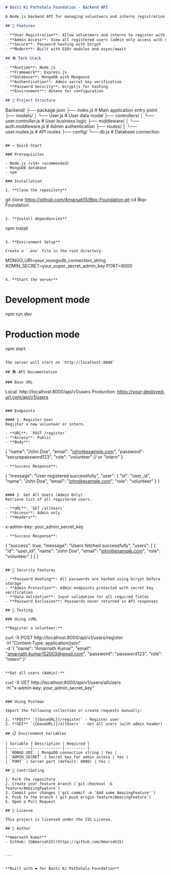 ```markdown
# Basti Ki Pathshala Foundation - Backend API

A Node.js backend API for managing volunteers and interns registration for Basti Ki Pathshala Foundation.

## 🚀 Features

- **User Registration**: Allow volunteers and interns to register with the foundation
- **Admin Access**: View all registered users (admin only access with secret key)
- **Secure**: Password hashing with bcrypt
- **Modern**: Built with ES6+ modules and async/await

## 🛠️ Tech Stack

- **Runtime**: Node.js
- **Framework**: Express.js
- **Database**: MongoDB with Mongoose
- **Authentication**: Admin secret key verification
- **Password Security**: bcryptjs for hashing
- **Environment**: dotenv for configuration

## 📁 Project Structure
```

Backend/
├── package.json
├── index.js \# Main application entry point
├── models/
│ └── User.js \# User data model
├── controllers/
│ └── user.controller.js \# User business logic
├── middleware/
│ └── auth.middleware.js \# Admin authentication
├── routes/
│ └── user.routes.js \# API routes
├── config/
└── db.js \# Database connection

```

## ⚡ Quick Start

### Prerequisites

- Node.js (v14+ recommended)
- MongoDB database
- npm

### Installation

1. **Clone the repository**
```

git clone https://github.com/Amarsah15/Bkp-Foundation.git
cd Bkp-Foundation

```

2. **Install dependencies**
```

npm install

```

3. **Environment Setup**

Create a `.env` file in the root directory:
```

MONGO_URI=your_mongodb_connection_string
ADMIN_SECRET=your_super_secret_admin_key
PORT=8000

```

4. **Start the server**
```

# Development mode

npm run dev

# Production mode

npm start

```

The server will start on `http://localhost:8000`

## 📚 API Documentation

### Base URL
```

Local: http://localhost:8000/api/v1/users
Production: https://your-deployed-url.com/api/v1/users

```

### Endpoints

#### 1. Register User
Register a new volunteer or intern.

- **URL**: `POST /register`
- **Access**: Public
- **Body**:
```

{
"name": "John Doe",
"email": "john@example.com",
"password": "securepassword123",
"role": "volunteer" // or "intern"
}

```
- **Success Response**:
```

{
"message": "User registered successfully",
"user": {
"id": "user_id",
"name": "John Doe",
"email": "john@example.com",
"role": "volunteer"
}
}

```

#### 2. Get All Users (Admin Only)
Retrieve list of all registered users.

- **URL**: `GET /allUsers`
- **Access**: Admin only
- **Headers**:
```

x-admin-key: your_admin_secret_key

```
- **Success Response**:
```

{
"success": true,
"message": "Users fetched successfully",
"users": [
{
"id": "user_id",
"name": "John Doe",
"email": "john@example.com",
"role": "volunteer"
}
]
}

```

## 🔐 Security Features

- **Password Hashing**: All passwords are hashed using bcrypt before storage
- **Admin Protection**: Admin endpoints protected with secret key verification
- **Data Validation**: Input validation for all required fields
- **Password Exclusion**: Passwords never returned in API responses

## 🧪 Testing

### Using cURL

**Register a volunteer:**
```

curl -X POST http://localhost:8000/api/v1/users/register \
-H "Content-Type: application/json" \
-d '{
"name": "Amarnath Kumar",
"email": "amarnath.kumar152003@gmail.com",
"password": "password123",
"role": "intern"
}'

```

**Get all users (Admin):**
```

curl -X GET http://localhost:8000/api/v1/users/allUsers \
-H "x-admin-key: your_admin_secret_key"

```

### Using Postman

Import the following collection or create requests manually:

1. **POST** `{{baseURL}}/register` - Register user
2. **GET** `{{baseURL}}/allUsers` - Get all users (with admin header)

## 📋 Environment Variables

| Variable | Description | Required |
|----------|-------------|----------|
| `MONGO_URI` | MongoDB connection string | Yes |
| `ADMIN_SECRET` | Secret key for admin access | Yes |
| `PORT` | Server port (default: 8000) | Yes |

## 🤝 Contributing

1. Fork the repository
2. Create your feature branch (`git checkout -b feature/AmazingFeature`)
3. Commit your changes (`git commit -m 'Add some AmazingFeature'`)
4. Push to the branch (`git push origin feature/AmazingFeature`)
5. Open a Pull Request

## 📝 License

This project is licensed under the ISC License.

## 👤 Author

**Amarnath Kumar**
- GitHub: [@Amarsah15](https://github.com/Amarsah15)


---


**Built with ❤️ for Basti Ki Pathshala Foundation**
```
